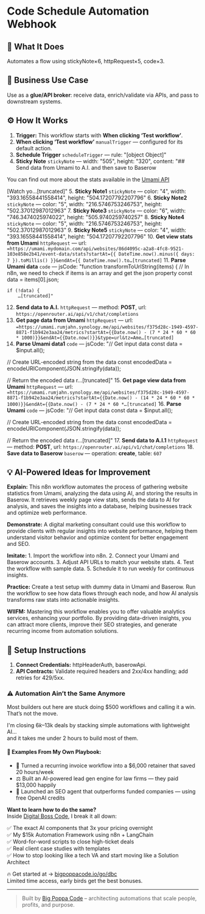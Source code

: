 # Code Schedule Automation Webhook
  ## 🚀 What It Does
  Automates a flow using stickyNote×6, httpRequest×5, code×3.
  
  ## 💼 Business Use Case
  Use as a **glue/API broker**: receive data, enrich/validate via APIs, and pass to downstream systems.
  
  ## ⚙️ How It Works
  1. **Trigger:** This workflow starts with **When clicking ‘Test workflow’**.
  2. **When clicking ‘Test workflow’** `manualTrigger` — configured for its default action.
3. **Schedule Trigger** `scheduleTrigger` — rule: "[object Object]"
4. **Sticky Note** `stickyNote` — width: "505", height: "320", content: "## Send data from Umami to A.I. and then save to Baserow

You can find out more about the stats available in the [Umami API](https://umami.is/docs/api/website-stats-api)

[Watch yo…[truncated]"
5. **Sticky Note1** `stickyNote` — color: "4", width: "393.16558441558414", height: "504.17207792207796"
6. **Sticky Note2** `stickyNote` — color: "5", width: "216.5746753246753", height: "502.37012987012963"
7. **Sticky Note3** `stickyNote` — color: "6", width: "746.3474025974022", height: "505.9740259740257"
8. **Sticky Note4** `stickyNote` — color: "5", width: "216.5746753246753", height: "502.37012987012963"
9. **Sticky Note5** `stickyNote` — color: "4", width: "393.16558441558414", height: "504.17207792207796"
10. **Get view stats from Umami** `httpRequest` — url: `=https://umami.mydomain.com/api/websites/86d4095c-a2a8-4fc8-9521-103e858e2b41/event-data/stats?startAt={{ DateTime.now().minus({ days: 7 }).toMillis() }}&endAt={{ DateTime.now().to…[truncated]`
11. **Parse Umami data** `code` — jsCode: "function transformToUrlString(items) {
    // In n8n, we need to check if items is an array and get the json property
    const data = items[0].json;
    
    if (!data) {
        …[truncated]"
12. **Send data to A.I.** `httpRequest` — method: **POST**, url: `https://openrouter.ai/api/v1/chat/completions`
13. **Get page data from Umami** `httpRequest` — url: `=https://umami.rumjahn.synology.me/api/websites/f375d28c-1949-4597-8871-f1b942e3aa24/metrics?startAt={{Date.now() - (7 * 24 * 60 * 60 * 1000)}}&endAt={{Date.now()}}&type=url&tz=Ame…[truncated]`
14. **Parse Umami data1** `code` — jsCode: "// Get input data
const data = $input.all();

// Create URL-encoded string from the data
const encodedData = encodeURIComponent(JSON.stringify(data));

// Return the encoded data
r…[truncated]"
15. **Get page view data from Umami** `httpRequest` — url: `=https://umami.rumjahn.synology.me/api/websites/f375d28c-1949-4597-8871-f1b942e3aa24/metrics?startAt={{Date.now() - (14 * 24 * 60 * 60 * 1000)}}&endAt={{Date.now() - (7 * 24 * 60 *…[truncated]`
16. **Parse Umami** `code` — jsCode: "// Get input data
const data = $input.all();

// Create URL-encoded string from the data
const encodedData = encodeURIComponent(JSON.stringify(data));

// Return the encoded data
r…[truncated]"
17. **Send data to A.I.1** `httpRequest` — method: **POST**, url: `https://openrouter.ai/api/v1/chat/completions`
18. **Save data to Baserow** `baserow` — operation: **create**, table: `607`
  
  ## 💡 AI-Powered Ideas for Improvement
  **Explain:** This n8n workflow automates the process of gathering website statistics from Umami, analyzing the data using AI, and storing the results in Baserow. It retrieves weekly page view stats, sends the data to AI for analysis, and saves the insights into a database, helping businesses track and optimize web performance.

**Demonstrate:** A digital marketing consultant could use this workflow to provide clients with regular insights into website performance, helping them understand visitor behavior and optimize content for better engagement and SEO.

**Imitate:** 1. Import the workflow into n8n. 2. Connect your Umami and Baserow accounts. 3. Adjust API URLs to match your website stats. 4. Test the workflow with sample data. 5. Schedule it to run weekly for continuous insights.

**Practice:** Create a test setup with dummy data in Umami and Baserow. Run the workflow to see how data flows through each node, and how AI analysis transforms raw stats into actionable insights.

**WIIFM:** Mastering this workflow enables you to offer valuable analytics services, enhancing your portfolio. By providing data-driven insights, you can attract more clients, improve their SEO strategies, and generate recurring income from automation solutions.
  
  ## 🔧 Setup Instructions
  1. **Connect Credentials:** httpHeaderAuth, baserowApi.
2. **API Contracts:** Validate required headers and 2xx/4xx handling; add retries for 429/5xx.
  
### ⚠️ Automation Ain’t the Same Anymore

Most builders out here are stuck doing $500 workflows and calling it a win.  
That’s not the move.  

I'm closing $6k–$13k deals by stacking simple automations with lightweight AI...  
and it takes me under 2 hours to build most of them.

#### 🧠 Examples From My Own Playbook:
- 🔁 Turned a recurring invoice workflow into a $6,000 retainer that saved 20 hours/week  
- ⚖️ Built an AI-powered lead gen engine for law firms — they paid $13,000 happily  
- 🚀 Launched an SEO agent that outperforms funded companies — using free OpenAI credits  

**Want to learn how to do the same?**  
Inside [Digital Boss Code](https://bigpoppacode.io/go/dbc), I break it all down:

✅ The exact AI components that 3x your pricing overnight  
✅ My $15k Automation Framework using n8n + LangChain  
✅ Word-for-word scripts to close high-ticket deals  
✅ Real client case studies with templates  
✅ How to stop looking like a tech VA and start moving like a Solution Architect  

🔥 Get started at → [bigpoppacode.io/go/dbc](https://bigpoppacode.io/go/dbc)  
Limited time access, early birds get the best bonuses.

---
> Built by [Big Poppa Code](https://bigpoppacode.io) – architecting automations that scale people, profits, and purpose.
  